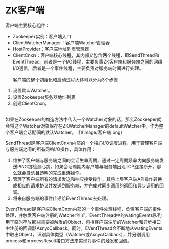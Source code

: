 ZK客户端
=====
客户端主要核心组件：
- Zookeeper实例：客户端入口
- ClientWatcherManager：客户端Watcher管理器
- HostProvider：客户端地址列表管理器
- ClientCnxn：客户端核心线程，其内部又包含两个线程，即SendThread和EventThread。前者是一个I/O线程，主要负责ZK客户端和服务端之间的网络I/O通信，后者是一个事件线程，主要负责对服务端时间进行处理。
<br><br>
客户端的整个初始化和启动过程大体可以分为3个步骤
1. 设置默认Watcher。
2. 设置Zookeeper服务器地址列表
3. 创建ClientCnxn。
<br>
如果在Zookeeper的构造方法中传入一个Watcher对象的话，那么Zookeeper就会将这个Watcher对象保存在ZKWatcherManager的defaultWatcher中，作为整个客户端会话期间的默认Watcher。
![](image/客户端.png)

SendThread是客户端ClientCnxn内部的一个核心I/O调度进程，用于管理客户端与服务端之间的所有网络I/O操作，具体作用：
1. 维护了客户端与服务端之间的会话生命周期，通过一定周期频率内向服务端发送PING包检测心跳，如果会话周期内客户端与服务端出现TCP连接断开，那么就会自动且透明的完成重连操作。
2. 管理了客户端所有的请求发送和响应接受操作，其将上层客户端API操作转换成相应的请求协议并发送到服务端，并完成对同步调用的返回和异步调用的回调。
3. 将来自服务端的事件传递给EventThread去处理。

EventThread是客户端ClientCnxn内部的一个事件处理线程，负责客户端的事件处理，并触发客户端注册的Watcher监听，EventThread中的watingEvents队列用于临时存放那些需要被触发的Object，包括客户端注册的Watcher和异步接口中注册的回调器AsnycCallback。同时，EVentThread会不断地从watingEvents中取出Object，识别具体类型（Watcher或AsnycCallback），并分别调用process和processResult接口方法来实现对事件的触发和回调。
